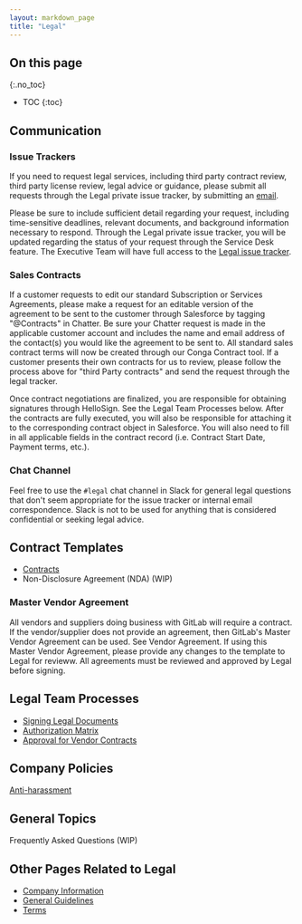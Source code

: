 ```yaml
---
layout: markdown_page
title: "Legal"
---
```


## On this page
{:.no_toc}

- TOC
{:toc}
 
## Communication
 
### Issue Trackers
If you need to request legal services, including third party contract review, third party license review, legal advice or guidance, please submit all requests through the Legal private issue tracker, by submitting an [email](mailto:legal@gitlab.com).
 
Please be sure to include sufficient detail regarding your request, including time-sensitive deadlines, relevant documents, and background information necessary to respond.  Through the Legal private issue tracker, you will be updated regarding the status of your request through the Service Desk feature.  The Executive Team will have full access to the [Legal issue tracker](https://gitlab.com/gitlab-legal/legal-issue-tracker).
 
### Sales Contracts

If a customer requests to edit our standard Subscription or Services Agreements, please make a request for an editable version of the agreement to be sent to the customer through Salesforce by tagging "@Contracts" in Chatter.  Be sure your Chatter request is made in the applicable customer account and includes the name and email address of the contact(s) you would like the agreement to be sent to.  All standard sales contract terms will now be created through our Conga Contract tool.  If a customer presents their own contracts for us to review, please follow the process above for "third Party contracts" and send the request through the legal tracker. 

Once contract negotiations are finalized, you are responsible for obtaining signatures through HelloSign. See the Legal Team Processes below.  After the contracts are fully executed, you will also be responsible for attaching it to the corresponding contract object in Salesforce.  You will also need to fill in all applicable fields in the contract record (i.e. Contract Start Date, Payment terms, etc.).

### Chat Channel
Feel free to use the `#legal` chat channel in Slack for general legal questions that don't seem appropriate for the issue tracker or internal email correspondence.  Slack is not to be used for anything that is considered confidential or seeking legal advice.
 
## Contract Templates
 
* [Contracts](/handbook/contracts/)
* Non-Disclosure Agreement (NDA) (WIP)

### Master Vendor Agreement
All vendors and suppliers doing business with GitLab will require a contract. If the vendor/supplier does not provide an agreement, then GitLab's Master Vendor Agreement can be used. See Vendor Agreement. If using this Master Vendor Agreement, please provide any changes to the template to Legal for revieww. All agreements must be reviewed and approved by Legal before signing.
 
 
## Legal Team Processes
 
* [Signing Legal Documents](/handbook/signing-legal-documents/)
* [Authorization Matrix](/handbook/finance/authorization-matrix/)
* [Approval for Vendor Contracts](/handbook/finance/procure-to-pay)
 
## Company Policies
 
[Anti-harassment](/handbook/anti-harassment/)
 
 
## General Topics

Frequently Asked Questions (WIP)
 
 
## Other Pages Related to Legal
 
* [Company Information](https://gitlab.com/gitlab-com/finance/wikis/company-information)
* [General Guidelines](/handbook/general-guidelines/)
* [Terms](/terms/)